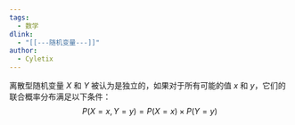 ```yaml
---
tags:
  - 数学
dlink:
  - "[[---随机变量---]]"
author:
  - Cyletix
---
```

离散型随机变量 $X$ 和 $Y$ 被认为是独立的，如果对于所有可能的值 $x$ 和 $y$，它们的联合概率分布满足以下条件：
$$ P(X = x, Y = y) = P(X = x) \times P(Y = y) $$